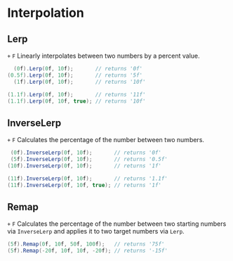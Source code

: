# Interpolation

## Lerp
`+` `F`
Linearly interpolates between two numbers by a percent value.
```csharp
  (0f).Lerp(0f, 10f);       // returns '0f'
(0.5f).Lerp(0f, 10f);       // returns '5f'
  (1f).Lerp(0f, 10f);       // returns '10f'

(1.1f).Lerp(0f, 10f);       // returns '11f'
(1.1f).Lerp(0f, 10f, true); // returns '10f'
```

## InverseLerp
`+` `F`
Calculates the percentage of the number between two numbers.
```csharp
 (0f).InverseLerp(0f, 10f);       // returns '0f'
 (5f).InverseLerp(0f, 10f);       // returns '0.5f'
(10f).InverseLerp(0f, 10f);       // returns '1f'

(11f).InverseLerp(0f, 10f);       // returns '1.1f'
(11f).InverseLerp(0f, 10f, true); // returns '1f'
```

## Remap
`+` `F`
Calculates the percentage of the number between two starting numbers via `InverseLerp` and applies it to two target numbers via `Lerp`.
```csharp
(5f).Remap(0f, 10f, 50f, 100f);   // returns '75f'
(5f).Remap(-20f, 10f, 10f, -20f); // returns '-15f'
```